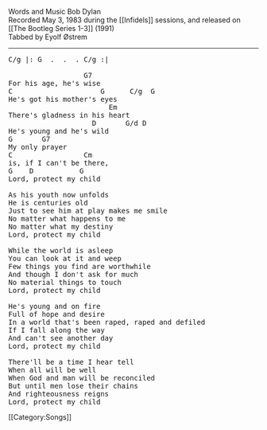 Words and Music Bob Dylan<br>
Recorded May 3, 1983 during the [[Infidels]] sessions, and released
on [[The Bootleg Series 1-3]] (1991)<br>
Tabbed by Eyolf Østrem

----
<pre class="verse">
C/g |: G  .  .  . C/g :|

                  G7
For his age, he's wise
C                     G      C/g  G
He's got his mother's eyes
                        Em
There's gladness in his heart
                    D       G/d D
He's young and he's wild
G       G7
My only prayer
C                 Cm
is, if I can't be there,
G    D           G
Lord, protect my child

As his youth now unfolds
He is centuries old
Just to see him at play makes me smile
No matter what happens to me
No matter what my destiny
Lord, protect my child

While the world is asleep
You can look at it and weep
Few things you find are worthwhile
And though I don't ask for much
No material things to touch
Lord, protect my child

He's young and on fire
Full of hope and desire
In a world that's been raped, raped and defiled
If I fall along the way
And can't see another day
Lord, protect my child

There'll be a time I hear tell
When all will be well
When God and man will be reconciled
But until men lose their chains
And righteousness reigns
Lord, protect my child
</pre>

[[Category:Songs]]